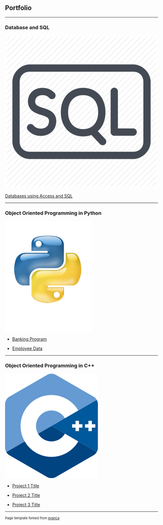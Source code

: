 ## Portfolio

---

### Database and SQL 

<img src="images/s2.webp?raw=true"/>

[Databases using Access and SQL](/sample_page)

---

### Object Oriented Programming in Python

<img src="images/last.png?raw=true"/>

- [Banking Program](http://example.com/)

- [Employee Data](http://example.com/)

---

### Object Oriented Programming in C++

<img src="images/c2.png?raw=true"/>

- [Project 1 Title](http://example.com/)

- [Project 2 Title](http://example.com/)

- [Project 3 Title](http://example.com/)


---
<p style="font-size:11px">Page template forked from <a href="https://github.com/evanca/quick-portfolio">evanca</a></p>
<!-- Remove above link if you don't want to attibute -->
